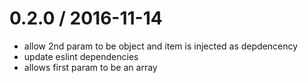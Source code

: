 
0.2.0 / 2016-11-14
==================

  * allow 2nd param to be object and item is injected as depdencency
  * update eslint dependencies
  * allows first param to be an array
